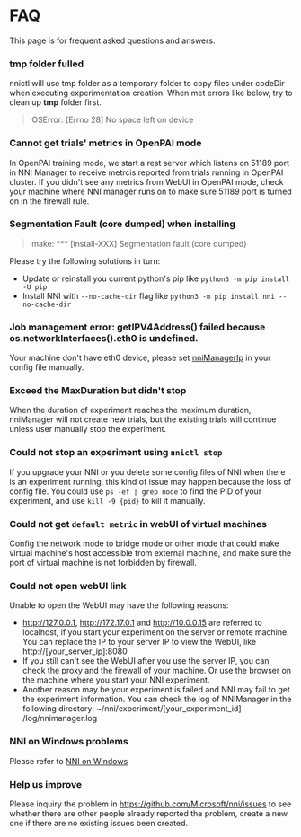 # FAQ

This page is for frequent asked questions and answers.

### tmp folder fulled
nnictl will use tmp folder as a temporary folder to copy files under codeDir when executing experimentation creation.
When met errors like below, try to clean up **tmp** folder first.
> OSError: [Errno 28] No space left on device

### Cannot get trials' metrics in OpenPAI mode
In OpenPAI training mode, we start a rest server which listens on 51189 port in NNI Manager to receive metrcis reported from trials running in OpenPAI cluster. If you didn't see any metrics from WebUI in OpenPAI mode, check your machine where NNI manager runs on to make sure 51189 port is turned on in the firewall rule.

### Segmentation Fault (core dumped) when installing
> make: *** [install-XXX] Segmentation fault (core dumped)

Please try the following solutions in turn:
* Update or reinstall you current python's pip like `python3 -m pip install -U pip`
* Install NNI with `--no-cache-dir` flag like `python3 -m pip install nni --no-cache-dir`

### Job management error: getIPV4Address() failed because os.networkInterfaces().eth0 is undefined.
Your machine don't have eth0 device, please set [nniManagerIp](ExperimentConfig.md) in your config file manually.

### Exceed the MaxDuration but didn't stop
When the duration of experiment reaches the maximum duration, nniManager will not create new trials, but the existing trials will continue unless user manually stop the experiment.

### Could not stop an experiment using `nnictl stop`
If you upgrade your NNI or you delete some config files of NNI when there is an experiment running, this kind of issue may happen because the loss of config file. You could use `ps -ef | grep node` to find the PID of your experiment, and use `kill -9 {pid}` to kill it manually.

### Could not get `default metric` in webUI of virtual machines
Config the network mode to bridge mode or other mode that could make virtual machine's host accessible from external machine, and make sure the port of virtual machine is not forbidden by firewall.

### Could not open webUI link
Unable to open the WebUI may have the following reasons:

* http://127.0.0.1, http://172.17.0.1 and http://10.0.0.15 are referred to localhost, if you start your experiment on the server or remote machine. You can replace the IP to your server IP to view the WebUI, like http://[your_server_ip]:8080
* If you still can't see the WebUI after you use the server IP, you can check the proxy and the firewall of your machine. Or use the browser on the machine where you start your NNI experiment.
* Another reason may be your experiment is failed and NNI may fail to get the experiment information. You can check the log of NNIManager in the following directory: ~/nni/experiment/[your_experiment_id] /log/nnimanager.log

### NNI on Windows problems
Please refer to [NNI on Windows](NniOnWindows.md)

### Help us improve
Please inquiry the problem in https://github.com/Microsoft/nni/issues to see whether there are other people already reported the problem, create a new one if there are no existing issues been created.
